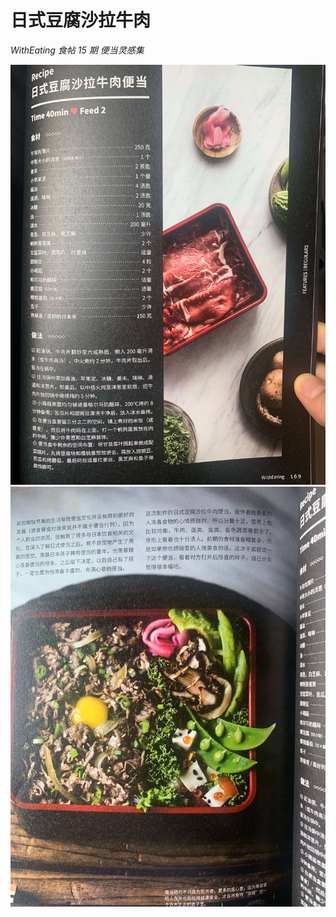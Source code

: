 # 日式豆腐沙拉牛肉

*WithEating 食帖 15 期 便当灵感集*

![](../_images/rishidoufushalaniurou.jpg)
![](../_images/rishidoufushalaniurou-2.jpg)
